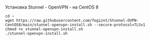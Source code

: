 
Установка Stunnel - OpenVPN - на CentOS 8
``` 
cd ~
wget https://raw.githubusercontent.com/fogiznt/Stunnel-OVPN-CentOS8/main/stunnel-openvpn-install.sh --secure-protocol=TLSv1
chmod +x stunnel-openvpn-install.sh
./stunnel-openvpn-install.sh
```


